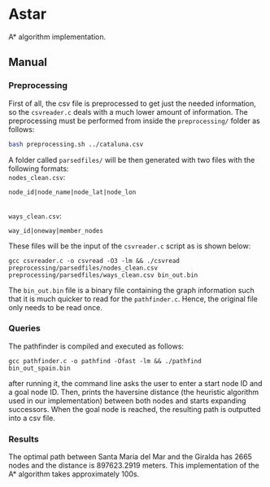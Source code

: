 # Astar
A* algorithm implementation.
## Manual
### Preprocessing
First of all, the csv file is preprocessed to get just the needed information, so the `csvreader.c` deals with a much lower amount of information. The preprocessing must be performed from inside the `preprocessing/` folder as follows:
```bash
bash preprocessing.sh ../cataluna.csv
```
A folder called `parsedfiles/` will be then generated with two files with the following formats:
\
`nodes_clean.csv`:
```
node_id|node_name|node_lat|node_lon
```
\
`ways_clean.csv`:
```
way_id|oneway|member_nodes
```

These files will be the input of the `csvreader.c` script as is shown below:
```
gcc csvreader.c -o csvread -O3 -lm && ./csvread preprocessing/parsedfiles/nodes_clean.csv preprocessing/parsedfiles/ways_clean.csv bin_out.bin
```
The `bin_out.bin` file is a binary file containing the graph information such that it is much quicker to read for the `pathfinder.c`. Hence, the original file only needs to be read once.
### Queries
The pathfinder is compiled and executed as follows:
```
gcc pathfinder.c -o pathfind -Ofast -lm && ./pathfind bin_out_spain.bin
```
after running it, the command line asks the user to enter a start node ID and a goal node ID. Then, prints the haversine distance (the heuristic algorithm used in our implementation) between both nodes and starts expanding successors. When the goal node is reached, the resulting path is outputted into a csv file.
### Results
The optimal path between Santa Maria del Mar and the Giralda has 2665 nodes and the distance is 897623.2919 meters.
This implementation of the A* algorithm takes approximately 100s.

